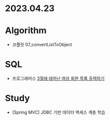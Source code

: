 # 2023.04.23

# Algorithm
* 코플릿 07_convertListToObject

# SQL
* 프로그래머스 [3월에 태어난 여성 회원 목록 출력하기](https://school.programmers.co.kr/learn/courses/30/lessons/131120)

# Study
* [Spring MVC] JDBC 기반 데이터 액세스 계층 학습
